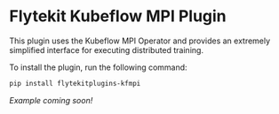 # Flytekit Kubeflow MPI Plugin

This plugin uses the Kubeflow MPI Operator and provides an extremely simplified interface for executing distributed training.

To install the plugin, run the following command:

```bash
pip install flytekitplugins-kfmpi
```

_Example coming soon!_
